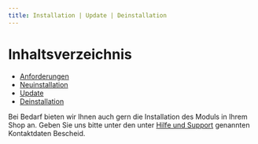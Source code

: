 ```yaml
---
title: Installation | Update | Deinstallation
---
```

# Inhaltsverzeichnis

* [Anforderungen](installation/010_Anforderungen/010_Systemanforderungen.md)
* [Neuinstallation](installation/020_Neuinstallation/020_Modul_hinzufuegen.md)
* [Update](installation/030_Update/005_Updatedefinition.md)
* [Deinstallation](installation/060_Deinstallation/010_Modulerweiterungen_deaktivieren_und_entfernen.md)

Bei Bedarf bieten wir Ihnen auch gern die Installation des Moduls in Ihrem Shop an. Geben Sie uns bitte unter den unter [Hilfe und Support](support/010_Hilfe-und-Support.md) genannten Kontaktdaten Bescheid.
